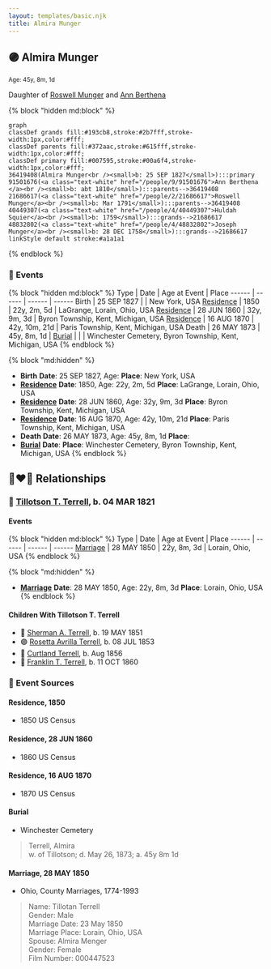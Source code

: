 ```yaml
---
layout: templates/basic.njk
title: Almira Munger
---
```

## 🟣 Almira Munger
<small>Age: 45y, 8m, 1d</small>

Daughter of [Roswell Munger](/people/2/21686617) and [Ann Berthena ](/people/9/91501676)

{% block "hidden md:block" %}
```mermaid
graph
classDef grands fill:#193cb8,stroke:#2b7fff,stroke-width:1px,color:#fff;
classDef parents fill:#372aac,stroke:#615fff,stroke-width:1px,color:#fff;
classDef primary fill:#007595,stroke:#00a6f4,stroke-width:1px,color:#fff;
36419408(Almira Munger<br /><small>b: 25 SEP 1827</small>):::primary
91501676(<a class="text-white" href="/people/9/91501676">Ann Berthena </a><br /><small>b: abt 1810</small>):::parents-->36419408
21686617(<a class="text-white" href="/people/2/21686617">Roswell Munger</a><br /><small>b: Mar 1791</small>):::parents-->36419408
40449307(<a class="text-white" href="/people/4/40449307">Huldah Squier</a><br /><small>b: 1759</small>):::grands-->21686617
48832802(<a class="text-white" href="/people/4/48832802">Joseph Munger</a><br /><small>b: 28 DEC 1758</small>):::grands-->21686617
linkStyle default stroke:#a1a1a1
```
{% endblock %}

### 📆 Events

{% block "hidden md:block" %}
Type | Date | Age at Event | Place
------ | ------ | ------ | ------
Birth | 25 SEP 1827 |  | New York, USA
[Residence](#event-event-0) | 1850 | 22y, 2m, 5d | LaGrange, Lorain, Ohio, USA
[Residence](#event-event-1) | 28 JUN 1860 | 32y, 9m, 3d | Byron Township, Kent, Michigan, USA
[Residence](#event-event-2) | 16 AUG 1870 | 42y, 10m, 21d | Paris Township, Kent, Michigan, USA
Death | 26 MAY 1873 | 45y, 8m, 1d |
[Burial](#event-event-8) |  |  | Winchester Cemetery, Byron Township, Kent, Michigan, USA
{% endblock %}

{% block "md:hidden" %}
- **Birth**
**Date**: 25 SEP 1827, Age:
**Place**: New York, USA
- **[Residence](#event-event-0)**
**Date**: 1850, Age: 22y, 2m, 5d
**Place**: LaGrange, Lorain, Ohio, USA
- **[Residence](#event-event-1)**
**Date**: 28 JUN 1860, Age: 32y, 9m, 3d
**Place**: Byron Township, Kent, Michigan, USA
- **[Residence](#event-event-2)**
**Date**: 16 AUG 1870, Age: 42y, 10m, 21d
**Place**: Paris Township, Kent, Michigan, USA
- **Death**
**Date**: 26 MAY 1873, Age: 45y, 8m, 1d
**Place**:
- **[Burial](#event-event-8)**
**Date**:
**Place**: Winchester Cemetery, Byron Township, Kent, Michigan, USA
{% endblock %}

## 👩‍❤️‍👨 Relationships

### 🔵 [Tillotson T. Terrell](/people/5/59687792), b. 04 MAR 1821

#### Events

{% block "hidden md:block" %}
Type | Date | Age at Event | Place
------ | ------ | ------ | ------
[Marriage](#event-family-0-event-0) | 28 MAY 1850 | 22y, 8m, 3d | Lorain, Ohio, USA
{% endblock %}

{% block "md:hidden" %}
- **[Marriage](#event-family-0-event-0)**
**Date**: 28 MAY 1850, Age: 22y, 8m, 3d
**Place**: Lorain, Ohio, USA
{% endblock %}

#### Children With Tillotson T. Terrell
* 🔵 [Sherman A. Terrell](/people/6/61267132), b. 19 MAY 1851
* 🟣 [Rosetta Avrilla Terrell](/people/8/84698967), b. 08 JUL 1853
* 🔵 [Curtland Terrell](/people/4/47972604), b. Aug 1856
* 🔵 [Franklin T. Terrell](/people/1/12166472), b. 11 OCT 1860
### 📰 Event Sources

#### <a id="event-event-0"></a> Residence, 1850
* 1850 US Census

#### <a id="event-event-1"></a> Residence, 28 JUN 1860
* 1860 US Census

#### <a id="event-event-2"></a> Residence, 16 AUG 1870
* 1870 US Census

#### <a id="event-event-8"></a> Burial
* Winchester Cemetery
>   
  > Terrell, Almira  
  > w. of Tillotson; d. May 26, 1873; a. 45y 8m 1d

#### <a id="event-family-0-event-0"></a> Marriage, 28 MAY 1850
* Ohio, County Marriages, 1774-1993
>   
  > Name: Tillotan Terrell  
  > Gender: Male  
  > Marriage Date: 23 May 1850  
  > Marriage Place: Lorain, Ohio, USA  
  > Spouse: Almira Menger  
  > Gender: Female  
  > Film Number: 000447523
